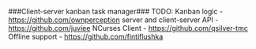 ###Client-server kanban task manager###
TODO:
Kanban logic - https://github.com/ownperception
server and client-server API - https://github.com/juviee
NCurses Client - https://github.com/qsilver-tmc
Offline support - https://github.com/fintiflushka
